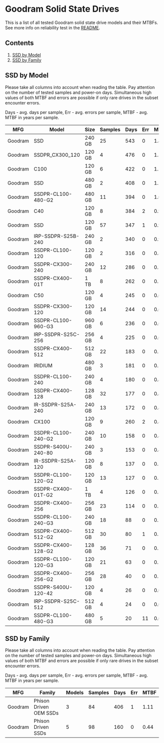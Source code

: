 Goodram Solid State Drives
==========================

This is a list of all tested Goodram solid state drive models and their MTBFs. See
more info on reliability test in the [README](https://github.com/linuxhw/SMART).

Contents
--------

1. [ SSD by Model  ](#ssd-by-model)
2. [ SSD by Family ](#ssd-by-family)

SSD by Model
------------

Please take all columns into account when reading the table. Pay attention on the
number of tested samples and power-on days. Simultaneous high values of both MTBF
and errors are possible if only rare drives in the subset encounter errors.

Days - avg. days per sample,
Err  - avg. errors per sample,
MTBF - avg. MTBF in years per sample.

| MFG       | Model              | Size   | Samples | Days  | Err   | MTBF |
|-----------|--------------------|--------|---------|-------|-------|------|
| Goodram   | SSD                | 240 GB | 25      | 543   | 0     | 1.49   |
| Goodram   | SSDPR_CX300_120    | 120 GB | 4       | 476   | 0     | 1.30   |
| Goodram   | C100               | 120 GB | 6       | 422   | 0     | 1.16   |
| Goodram   | SSD                | 480 GB | 2       | 408   | 0     | 1.12   |
| Goodram   | SSDPR-CL100-480-G2 | 480 GB | 11      | 394   | 0     | 1.08   |
| Goodram   | C40                | 120 GB | 8       | 384   | 2     | 0.98   |
| Goodram   | SSD                | 120 GB | 57      | 347   | 1     | 0.95   |
| Goodram   | IRP-SSDPR-S25B-240 | 240 GB | 2       | 340   | 0     | 0.93   |
| Goodram   | SSDPR-CL100-120    | 120 GB | 2       | 316   | 0     | 0.87   |
| Goodram   | SSDPR-CX300-240    | 240 GB | 12      | 286   | 0     | 0.78   |
| Goodram   | SSDPR-CX400-01T    | 1 TB   | 8       | 262   | 0     | 0.72   |
| Goodram   | C50                | 120 GB | 4       | 245   | 0     | 0.67   |
| Goodram   | SSDPR-CX300-120    | 120 GB | 14      | 244   | 0     | 0.67   |
| Goodram   | SSDPR-CL100-960-G3 | 960 GB | 6       | 236   | 0     | 0.65   |
| Goodram   | IRP-SSDPR-S25C-256 | 256 GB | 4       | 225   | 0     | 0.62   |
| Goodram   | SSDPR-CX400-512    | 512 GB | 22      | 183   | 0     | 0.50   |
| Goodram   | IRIDIUM            | 480 GB | 3       | 181   | 0     | 0.50   |
| Goodram   | SSDPR-CL100-240    | 240 GB | 4       | 180   | 0     | 0.49   |
| Goodram   | SSDPR-CX400-128    | 128 GB | 32      | 177   | 0     | 0.49   |
| Goodram   | IR-SSDPR-S25A-240  | 240 GB | 13      | 172   | 0     | 0.47   |
| Goodram   | CX100              | 120 GB | 9       | 260   | 2     | 0.46   |
| Goodram   | SSDPR-CL100-240-G2 | 240 GB | 10      | 158   | 0     | 0.43   |
| Goodram   | SSDPR-S400U-240-80 | 240 GB | 3       | 153   | 0     | 0.42   |
| Goodram   | IR-SSDPR-S25A-120  | 120 GB | 8       | 137   | 0     | 0.38   |
| Goodram   | SSDPR-CL100-120-G2 | 120 GB | 13      | 127   | 0     | 0.35   |
| Goodram   | SSDPR-CX400-01T-G2 | 1 TB   | 4       | 126   | 0     | 0.35   |
| Goodram   | SSDPR-CX400-256    | 256 GB | 23      | 114   | 0     | 0.31   |
| Goodram   | SSDPR-CL100-240-G3 | 240 GB | 18      | 88    | 0     | 0.24   |
| Goodram   | SSDPR-CX400-512-G2 | 512 GB | 30      | 80    | 1     | 0.20   |
| Goodram   | SSDPR-CX400-128-G2 | 128 GB | 36      | 71    | 0     | 0.20   |
| Goodram   | SSDPR-CL100-120-G3 | 120 GB | 21      | 63    | 0     | 0.17   |
| Goodram   | SSDPR-CX400-256-G2 | 256 GB | 28      | 40    | 0     | 0.11   |
| Goodram   | SSDPR-S400U-120-42 | 120 GB | 4       | 26    | 0     | 0.07   |
| Goodram   | IRP-SSDPR-S25C-512 | 512 GB | 4       | 24    | 0     | 0.07   |
| Goodram   | SSDPR-CL100-480-G3 | 480 GB | 5       | 20    | 11    | 0.04   |

SSD by Family
-------------

Please take all columns into account when reading the table. Pay attention on the
number of tested samples and power-on days. Simultaneous high values of both MTBF
and errors are possible if only rare drives in the subset encounter errors.

Days - avg. days per sample,
Err  - avg. errors per sample,
MTBF - avg. MTBF in years per sample.

| MFG       | Family                 | Models | Samples | Days  | Err   | MTBF |
|-----------|------------------------|--------|---------|-------|-------|------|
| Goodram   | Phison Driven OEM SSDs | 3      | 84      | 406   | 1     | 1.11   |
| Goodram   | Phison Driven SSDs     | 5      | 98      | 160   | 0     | 0.44   |
